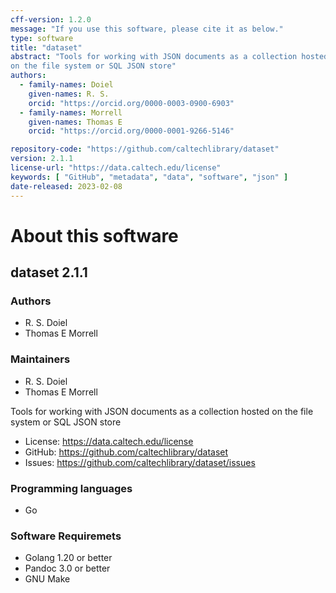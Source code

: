 ```yaml
---
cff-version: 1.2.0
message: "If you use this software, please cite it as below."
type: software
title: "dataset"
abstract: "Tools for working with JSON documents as a collection hosted
on the file system or SQL JSON store"
authors:
  - family-names: Doiel
    given-names: R. S.
    orcid: "https://orcid.org/0000-0003-0900-6903"
  - family-names: Morrell
    given-names: Thomas E
    orcid: "https://orcid.org/0000-0001-9266-5146"

repository-code: "https://github.com/caltechlibrary/dataset"
version: 2.1.1
license-url: "https://data.caltech.edu/license"
keywords: [ "GitHub", "metadata", "data", "software", "json" ]
date-released: 2023-02-08
---
```


About this software
===================

## dataset 2.1.1

### Authors

- R. S. Doiel
- Thomas E Morrell


### Maintainers

- R. S. Doiel
- Thomas E Morrell

Tools for working with JSON documents as a collection hosted on the file
system or SQL JSON store

- License: <https://data.caltech.edu/license>
- GitHub: <https://github.com/caltechlibrary/dataset>
- Issues: <https://github.com/caltechlibrary/dataset/issues>


### Programming languages

- Go


### Software Requiremets

- Golang 1.20 or better
- Pandoc 3.0 or better
- GNU Make
